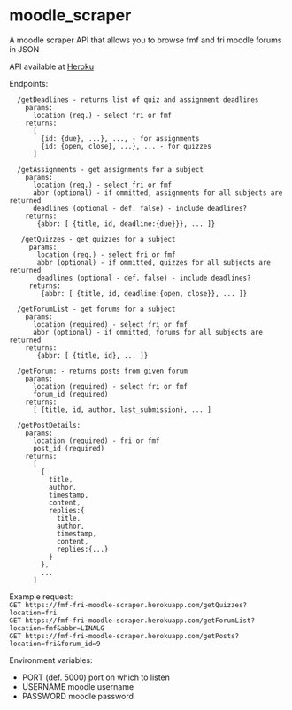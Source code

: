 # moodle_scraper
A moodle scraper API that allows you to browse fmf and fri moodle forums in JSON

API available at [Heroku](https://fmf-fri-moodle-scraper.herokuapp.com/)

Endpoints:
```
  /getDeadlines - returns list of quiz and assignment deadlines
    params:
      location (req.) - select fri or fmf
    returns:
      [
        {id: {due}, ...}, ..., - for assignments
        {id: {open, close}, ...}, ... - for quizzes
      ]

  /getAssignments - get assignments for a subject
    params:
      location (req.) - select fri or fmf
      abbr (optional) - if ommitted, assignments for all subjects are returned
      deadlines (optional - def. false) - include deadlines?
    returns:
       {abbr: [ {title, id, deadline:{due}}}, ... ]}

   /getQuizzes - get quizzes for a subject
     params:
       location (req.) - select fri or fmf
       abbr (optional) - if ommitted, quizzes for all subjects are returned
	   deadlines (optional - def. false) - include deadlines?
     returns:
        {abbr: [ {title, id, deadline:{open, close}}, ... ]}

  /getForumList - get forums for a subject
    params:
      location (required) - select fri or fmf
      abbr (optional) - if ommitted, forums for all subjects are returned
    returns:
       {abbr: [ {title, id}, ... ]}

  /getForum: - returns posts from given forum
    params:
      location (required) - select fri or fmf
      forum_id (required)
    returns:
      [ {title, id, author, last_submission}, ... ]

  /getPostDetails:
    params:
      location (required) - fri or fmf
      post_id (required)
    returns:
      [
        {
          title,
          author,
          timestamp,
          content,
          replies:{
            title,
            author,
            timestamp,
            content,
            replies:{...}
          }
        },
        ...
      ]
```

Example request:  
```GET https://fmf-fri-moodle-scraper.herokuapp.com/getQuizzes?location=fri```  
```GET https://fmf-fri-moodle-scraper.herokuapp.com/getForumList?location=fmf&abbr=LINALG```  
```GET https://fmf-fri-moodle-scraper.herokuapp.com/getPosts?location=fri&forum_id=9```  

Environment variables:
* PORT (def. 5000) port on which to listen
* USERNAME moodle username
* PASSWORD moodle password
